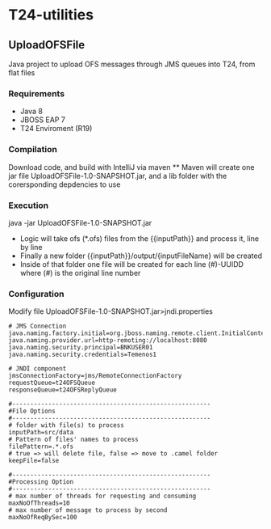 # T24-utilities

## UploadOFSFile
Java project to upload OFS messages through JMS queues into T24, from flat files

### Requirements
- Java 8
- JBOSS EAP 7
- T24 Enviroment (R19)

### Compilation
Download code, and build with IntelliJ via maven
** Maven will create one jar file UploadOFSFile-1.0-SNAPSHOT.jar, and a lib folder with the corersponding depdencies to use

### Execution
java -jar UploadOFSFile-1.0-SNAPSHOT.jar

- Logic will take ofs (*.ofs) files from the {{inputPath}} and process it, line by line
- Finally a new folder {{inputPath}}/output/{inputFileName} will be created
- Inside of that folder one file will be created for each line (#)-UUIDD where (#) is the original line number


### Configuration
Modify file UploadOFSFile-1.0-SNAPSHOT.jar>jndi.properties 

```
# JMS Connection
java.naming.factory.initial=org.jboss.naming.remote.client.InitialContextFactory
java.naming.provider.url=http-remoting://localhost:8080
java.naming.security.principal=BNKUSER01
java.naming.security.credentials=Temenos1

# JNDI component
jmsConnectionFactory=jms/RemoteConnectionFactory
requestQueue=t24OFSQueue
responseQueue=t24OFSReplyQueue

#-------------------------------------------------------
#File Options
#-------------------------------------------------------
# folder with file(s) to process
inputPath=src/data
# Pattern of files' names to process
filePattern=.*.ofs
# true => will delete file, false => move to .camel folder
keepFile=false

#-------------------------------------------------------
#Processing Option
#-------------------------------------------------------
# max number of threads for requesting and consuming
maxNoOfThreads=10
# max number of message to process by second
maxNoOfReqBySec=100
```


